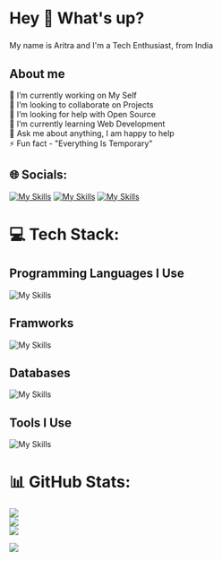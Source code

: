 <h1 align="left">Hey 👋 What's up?</h1>

###

<p align="left">My name is Aritra and I'm a Tech Enthusiast, from India</p>

###

<h2 align="left">About me</h2>

🔭 I’m currently working on My Self<br>👯 I’m looking to collaborate on Projects<br>🤝 I’m looking for help with Open Source<br>🌱 I’m currently learning Web Development<br>💬 Ask me about anything, I am happy to help<br>⚡ Fun fact - "Everything Is Temporary"

## 🌐 Socials:

[![My Skills](https://skillicons.dev/icons?i=linkedin&theme=dark)](https://linkedin.com/in/aritrasamantaofficial)
[![My Skills](https://skillicons.dev/icons?i=twitter&theme=dark)](https://x.com/captainaritra)
[![My Skills](https://skillicons.dev/icons?i=instagram&theme=dark)](https://instagram.com/captainaritra)

###

# 💻 Tech Stack:


<h2 align="left">Programming Languages I Use</h2>
<div align="left">
<!--   <img src="https://cdn.jsdelivr.net/gh/devicons/devicon/icons/c/c-original.svg" height="40" alt="c logo"  />
  <img width="12" />
  <img src="https://cdn.jsdelivr.net/gh/devicons/devicon/icons/cplusplus/cplusplus-original.svg" height="40" alt="cplusplus logo"  />
  <img width="12" />
  <img src="https://cdn.jsdelivr.net/gh/devicons/devicon/icons/java/java-original.svg" height="40" alt="java logo"  />
  <img width="12" />
  <img src="https://cdn.jsdelivr.net/gh/devicons/devicon/icons/python/python-original.svg" height="40" alt="python logo"  />
  <img width="12" />
  <img src="https://cdn.jsdelivr.net/gh/devicons/devicon/icons/html5/html5-original.svg" height="40" alt="html5 logo"  />
  <img width="12" />
  <img src="https://cdn.jsdelivr.net/gh/devicons/devicon/icons/css3/css3-original.svg" height="40" alt="css3 logo"  />
  <img width="12" />
  <img src="https://cdn.jsdelivr.net/gh/devicons/devicon/icons/javascript/javascript-original.svg" height="40" alt="javascript logo"  /> -->

  ![My Skills](https://skillicons.dev/icons?i=c,py,js,html,css&theme=dark)
  
</div>

###

<h2 align="left">Framworks</h2>
<div align="left">
<!--   <img src="https://cdn.jsdelivr.net/gh/devicons/devicon/icons/nodejs/nodejs-original.svg" height="40" alt="nodejs logo"  />
  <img width="12" />
  <img src="https://skillicons.dev/icons?i=express" height="40" alt="express logo"  />
  <img width="12" />
  <img src="https://cdn.jsdelivr.net/gh/devicons/devicon/icons/react/react-original.svg" height="40" alt="react logo"  />
  <img width="12" />
  <img src="https://cdn.jsdelivr.net/gh/devicons/devicon/icons/nextjs/nextjs-original.svg" height="40" alt="nextjs logo"  />
  <img width="12" />
  <img src="https://cdn.jsdelivr.net/gh/devicons/devicon/icons/npm/npm-original-wordmark.svg" height="40" alt="npm logo"  />
  <img width="12" />
  <img src="https://cdn.jsdelivr.net/gh/devicons/devicon/icons/redux/redux-original.svg" height="40" alt="redux logo"  />
  <img width="12" />
  <img src="https://cdn.jsdelivr.net/gh/devicons/devicon/icons/bootstrap/bootstrap-original.svg" height="40" alt="bootstrap logo"  />
  <img width="12" />
  <img src="https://cdn.jsdelivr.net/gh/devicons/devicon/icons/tailwindcss/tailwindcss-original-wordmark.svg" height="40" alt="tailwindcss logo"  /> -->

  ![My Skills](https://skillicons.dev/icons?i=nodejs,express,react,nextjs,bootstrap,tailwind&theme=dark)

  
</div>

###

<h2 align="left">Databases</h2>
<div align="left">
<!--   <img src="https://cdn.jsdelivr.net/gh/devicons/devicon/icons/mysql/mysql-original.svg" height="40" alt="mysql logo"  />
  <img width="12" />
  <img src="https://cdn.jsdelivr.net/gh/devicons/devicon/icons/mongodb/mongodb-original.svg" height="40" alt="mongodb logo"  />
  <img width="12" />
  <img src="https://cdn.jsdelivr.net/gh/devicons/devicon/icons/firebase/firebase-plain.svg" height="40" alt="firebase logo"  /> -->

  ![My Skills](https://skillicons.dev/icons?i=mysql,mongodb,firebase&theme=dark)
  
</div>

###

<h2 align="left">Tools I Use</h2>
<div align="left">
<!--   <img src="https://cdn.jsdelivr.net/gh/devicons/devicon/icons/google/google-original.svg" height="40" alt="google logo"  />
  <img width="12" />
  <img src="https://cdn.jsdelivr.net/gh/devicons/devicon/icons/vscode/vscode-original.svg" height="40" alt="vscode logo"  />
  <img width="12" />
  <img src="https://cdn.jsdelivr.net/gh/devicons/devicon/icons/figma/figma-original.svg" height="40" alt="figma logo"  />
  <img width="12" />
  <img src="https://cdn.jsdelivr.net/gh/devicons/devicon/icons/intellij/intellij-original.svg" height="40" alt="intellij logo"  />
  <img width="12" />
  <img src="https://cdn.jsdelivr.net/gh/devicons/devicon/icons/pycharm/pycharm-original.svg" height="40" alt="pycharm logo"  />
  <img width="12" />
  <img src="https://cdn.jsdelivr.net/gh/devicons/devicon/icons/jupyter/jupyter-original.svg" height="40" alt="jupyter logo"  />
  <img width="12" />
  <img src="https://cdn.jsdelivr.net/gh/devicons/devicon/icons/linux/linux-original.svg" height="40" alt="linux logo"  /> -->

  ![My Skills](https://skillicons.dev/icons?i=vscode,figma,idea,pycharm,postman,npm,git,github,linux&theme=dark)

  
</div>

###

# 📊 GitHub Stats:

![](https://github-readme-stats.vercel.app/api?username=captainaritra&theme=dark&hide_border=false&include_all_commits=false&count_private=false)<br/>
![](https://github-readme-streak-stats.herokuapp.com/?user=captainaritra&theme=dark&hide_border=false)<br/>
![](https://github-readme-stats.vercel.app/api/top-langs/?username=captainaritra&theme=dark&hide_border=false&include_all_commits=false&count_private=false&layout=compact)

[![](https://visitcount.itsvg.in/api?id=captainaritra&icon=6&color=0)](https://visitcount.itsvg.in)


